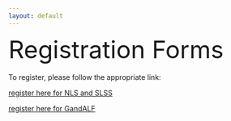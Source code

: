 ```yaml
---
layout: default
---
```


<font size="10"> Registration Forms </font>  
<br />
To register, please follow the appropriate link: 

[register here for NLS and SLSS](https://fienta.com/twelfth-scandinavian-logic-symposium-slss-2024)

[register here for GandALF](https://fienta.com/gandalf024)
